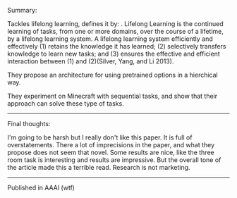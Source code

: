 Summary:

Tackles lifelong learning, defines it by: . Lifelong Learning is the continued learning of tasks, from one or more domains, over the course of a lifetime, by a lifelong learning system. A lifelong learning system efficiently and effectively (1) retains the knowledge it has learned; (2) selectively transfers knowledge to learn new tasks; and (3) ensures the effective and efficient interaction between (1) and (2)(Silver, Yang, and Li 2013).

They propose an architecture for using pretrained options in a hierchical way. 

They experiment on Minecraft with sequential tasks, and show that their approach can solve these type of tasks. 

---------

Final thoughts:

I'm going to be harsh but I really don't like this paper. It is full of overstatements. There a lot of imprecisions in the paper, and what they propose does not seem that novel. Some results are nice, like the three room task is interesting and results are impressive. But the overall tone of the article made this a terrible read. Research is not marketing. 

---------

Published in AAAI (wtf)
